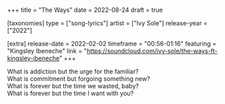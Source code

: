 +++
title = "The Ways"
date = 2022-08-24
draft = true

[taxonomies]
type = ["song-lyrics"]
artist = ["Ivy Sole"]
release-year = ["2022"]

[extra]
release-date = 2022-02-02
timeframe = "00:56-01:16"
featuring = "Kingsley Ibeneche"
link = "https://soundcloud.com/ivy-sole/the-ways-ft-kingsley-ibeneche"
+++

What is addiction but the urge for the familiar?  
What is commitment but forgoing something new?  
What is forever but the time we wasted, baby?  
What is forever but the time I want with you?  
